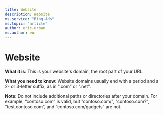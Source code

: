 ```yaml
---
title: Website
description: Website
ms.service: "Bing-Ads"
ms.topic: "article"
author: eric-urban
ms.author: eur
---
```


# Website

**What it is**: This is your website's domain, the root part of your URL.

**What you need to know**: Website domains usually end with a period and a 2- or 3-letter suffix, as in ".com" or ".net".

**Note**: Do not include additional paths or directories after your domain. For example, “contoso.com” is valid, but “contoso.com/”, “contoso.com?”, “test.contoso.com”, and “contoso.com/gadgets” are not.


